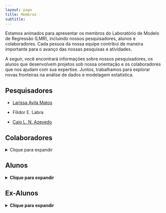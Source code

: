 ```yaml
---
layout: page
title: Membros
subtitle:
---
```


Estamos animados para apresentar os membros do Laboratório de Modelo de Regressão (LMR), incluindo nossos pesquisadores, alunos e colaboradores. Cada pessoa da nossa equipe contribui de maneira importante para o avanço das nossas pesquisas e atividades.

A seguir, você encontrará informações sobre nossos pesquisadores, os alunos que desenvolvem projetos sob nossa orientação e os colaboradores que nos ajudam com sua expertise. Juntos, trabalhamos para explorar novas fronteiras na análise de dados e modelagem estatística.


## Pesquisadores

- [Larissa Avila Matos](https://larissamatos.github.io/)

- Filidor E. Labra

- [Caio L. N. Azevedo](https://www.ime.unicamp.br/~cnaber/)


## Colaboradores
<details>
  <summary>Clique para expandir</summary>
  <ul>
    <li> Prof. Ming-Hui Chen, Department of Statistics, University of Connecticut - UCONN, USA</li>
    <li> Prof. Mauricio Castro Cepero, Departamento de Estadística, Pontificia Universidad Católica de Chile, Santiago, Chile</li>
    <li> Prof. Víctor Hugo Lachos Dávila, Department of Statistics, University of Connecticut - UCONN, USA</li>
    <li> Prof. Celso Rômulo Barbosa Cabral, Departamento de Estatística, Universidade Federal do Ama- zonas - UFAM</li>
    <li><strong> Prof. Marcos Oliveira Prates, Departamento de Estatística, Universidade Federal de Minas Gerais - UFMG</li>
    <li> Prof. Christian Eduardo Galarza Morales, ESPOL Polytechnic University - Escuela Superior Politécnica del Litoral, ESPOL - Facultad de Ciencias Naturales y Matemáticas, FCNM</li>
    <li><strong> Profa. Dra. Fernanda Lang Schumacher: The Ohio State University, Columbus, Ohio/EUA</li>
  </ul>
</details>

## Alunos
<details>
  <summary>Clique para expandir</summary>
  <ul>
    <li> Carina Brunehilde Pinto da Silva</li>
    <li> Katherine Andreina Loor Valeriano</li>
    <li> Keyliane Travassos Almeida da Silva</li>
    <li> Francisco Hildemar Calixto de Alencar</li>
  </ul>
</details>

## Ex-Alunos
<details>
  <summary>Clique para expandir</summary>
  <ul>
    <li> Christian Eduardo Galarza Morales</li>
    <li> Fernanda Lang Schumacher</li>
    <li> Jose Alejandro Ordoñez</li>
    <li> Letícia Bettine Infante</li>
    <li> Marcela Nuñez Lemus</li>
    <li> Thalita do Bem Mattos</li>
    <li> Vitor Macedo Rocha</li>
  </ul>
</details>
